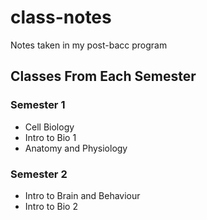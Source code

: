 # class-notes
Notes taken in my post-bacc program

## Classes From Each Semester
### Semester 1
- Cell Biology
- Intro to Bio 1
- Anatomy and Physiology

### Semester 2
- Intro to Brain and Behaviour
- Intro to Bio 2
